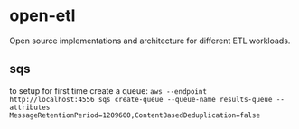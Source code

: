 # open-etl
Open source implementations and architecture for different ETL workloads.

## sqs

to setup for first time create a queue:
`aws --endpoint http://localhost:4556 sqs create-queue --queue-name results-queue --attributes MessageRetentionPeriod=1209600,ContentBasedDeduplication=false`